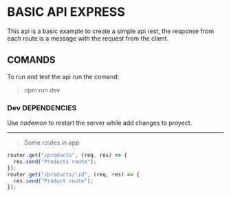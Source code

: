 # BASIC API EXPRESS

This api is a basic example to create a simple api rest, the response from each route is a message with the request from the client.

## COMANDS

To run and test the api run the comand:

> npm run dev

### Dev DEPENDENCIES

Use _nodemon_ to restart the server while add changes to proyect.

---
> Some routes in app

```javascript
router.get("/products", (req, res) => {
  res.send("Products route");
});
router.get("/products/:id", (req, res) => {
  res.send("Product route");
});
```

